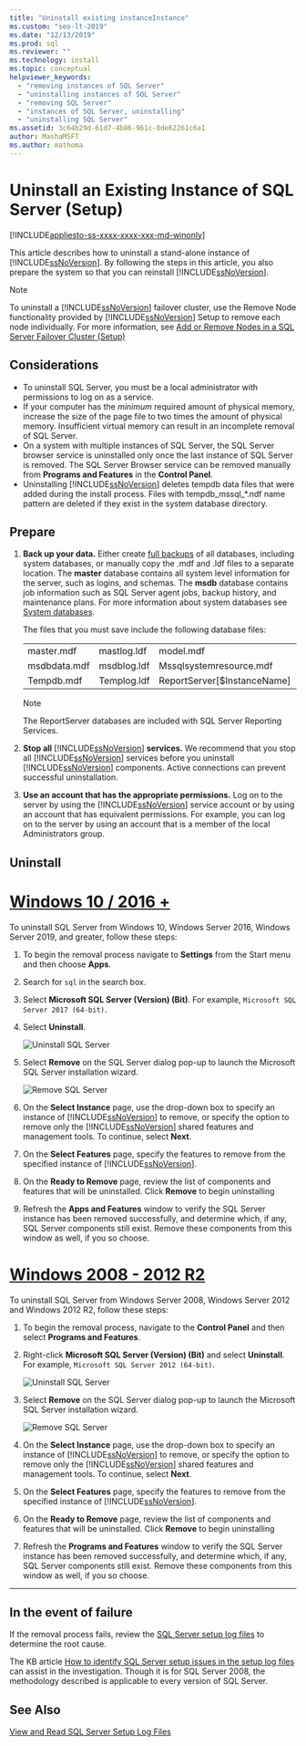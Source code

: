 ```yaml
---
title: "Uninstall existing instanceInstance"
ms.custom: "seo-lt-2019"
ms.date: "12/13/2019"
ms.prod: sql
ms.reviewer: ""
ms.technology: install
ms.topic: conceptual
helpviewer_keywords: 
  - "removing instances of SQL Server"
  - "uninstalling instances of SQL Server"
  - "removing SQL Server"
  - "instances of SQL Server, uninstalling"
  - "uninstalling SQL Server"
ms.assetid: 3c64b29d-61d7-4b86-961c-0de62261c6a1
author: MashaMSFT
ms.author: mathoma
---
```

# Uninstall an Existing Instance of SQL Server (Setup)
[!INCLUDE[appliesto-ss-xxxx-xxxx-xxx-md-winonly](../../includes/appliesto-ss-xxxx-xxxx-xxx-md-winonly.md)]

  This article describes how to uninstall a stand-alone instance of [!INCLUDE[ssNoVersion](../../includes/ssnoversion-md.md)]. By following the steps in this article, you also prepare the system so that you can reinstall [!INCLUDE[ssNoVersion](../../includes/ssnoversion-md.md)].  
  
 > [!NOTE]
 > To uninstall a [!INCLUDE[ssNoVersion](../../includes/ssnoversion-md.md)] failover cluster, use the Remove Node functionality provided by [!INCLUDE[ssNoVersion](../../includes/ssnoversion-md.md)] Setup to remove each node individually. For more information, see [Add or Remove Nodes in a SQL Server Failover Cluster &#40;Setup&#41;](../../sql-server/failover-clusters/install/add-or-remove-nodes-in-a-sql-server-failover-cluster-setup.md)  

## Considerations

- To uninstall SQL Server, you must be a local administrator with permissions to log on as a service. 
- If your computer has the *minimum* required amount of physical memory, increase the size of the page file to two times the amount of physical memory. Insufficient virtual memory can result in an incomplete removal of SQL Server. 
- On a system with multiple instances of SQL Server, the SQL Server browser service is uninstalled only once the last instance of SQL Server is removed. The SQL Server Browser service can be removed manually from **Programs and Features** in the **Control Panel**. 
- Uninstalling [!INCLUDE[ssNoVersion](../../includes/ssnoversion-md.md)] deletes tempdb data files that were added during the install process. Files with tempdb_mssql_*.ndf name pattern are deleted if they exist in the system database directory. 
  

  
## Prepare  
  
1.  **Back up your data.** Either create [full backups](../../relational-databases/backup-restore/create-a-full-database-backup-sql-server.md) of all databases, including system databases, or manually copy the .mdf and .ldf files to a separate location. The **master** database contains all system level information for the server, such as logins, and schemas. The **msdb** database contains job information such as SQL Server agent jobs, backup history, and maintenance plans. For more information about system databases see [System databases](../../relational-databases/backup-restore/back-up-and-restore-of-system-databases-sql-server.md). 
  
    The files that you must save include the following database files:  

    |             |            |           |            |
    | :---------- | :--------- |:--------- | :--------- |
    | master.mdf  | mastlog.ldf| model.mdf | modellog.ldf| 
    | msdbdata.mdf| msdblog.ldf| Mssqlsystemresource.mdf | Mssqlsustemresource.ldf |
    | Tempdb.mdf | Templog.ldf|  ReportServer[$InstanceName] | ReportServer[$InstanceName]TempDB| 

    > [!NOTE]
    > The ReportServer databases are included with SQL Server Reporting Services.   

 
1.  **Stop all**  [!INCLUDE[ssNoVersion](../../includes/ssnoversion-md.md)] **services.** We recommend that you stop all [!INCLUDE[ssNoVersion](../../includes/ssnoversion-md.md)] services before you uninstall [!INCLUDE[ssNoVersion](../../includes/ssnoversion-md.md)] components. Active connections can prevent successful uninstallation.  
  
1.  **Use an account that has the appropriate permissions.** Log on to the server by using the [!INCLUDE[ssNoVersion](../../includes/ssnoversion-md.md)] service account or by using an account that has equivalent permissions. For example, you can log on to the server by using an account that is a member of the local Administrators group.  
  
## Uninstall 

# [Windows 10 / 2016 +](#tab/Windows10)

To uninstall SQL Server from Windows 10, Windows Server 2016, Windows Server 2019, and greater, follow these steps: 

1. To begin the removal process navigate to **Settings** from the Start menu and then choose **Apps**. 
1. Search for `sql` in the search box. 
1. Select **Microsoft SQL Server (Version) (Bit)**. For example, `Microsoft SQL Server 2017 (64-bit)`.
1. Select **Uninstall**.
 
    ![Uninstall SQL Server](media/uninstall-an-existing-instance-of-sql-server-setup/uninstall-sql-server-windows-10.png)

1. Select **Remove** on the SQL Server dialog pop-up to launch the Microsoft SQL Server installation wizard. 

    ![Remove SQL Server](media/uninstall-an-existing-instance-of-sql-server-setup/remove-sql-2017.png)
  
1.  On the **Select Instance** page, use the drop-down box to specify an instance of [!INCLUDE[ssNoVersion](../../includes/ssnoversion-md.md)] to remove, or specify the option to remove only the [!INCLUDE[ssNoVersion](../../includes/ssnoversion-md.md)] shared features and management tools. To continue, select **Next**.  
  
1.  On the **Select Features** page, specify the features to remove from the specified instance of [!INCLUDE[ssNoVersion](../../includes/ssnoversion-md.md)].  
  
1.  On the **Ready to Remove** page, review the list of components and features that will be uninstalled. Click **Remove** to begin uninstalling  
 
1. Refresh the **Apps and Features** window to verify the SQL Server instance has been removed successfully, and determine which, if any, SQL Server components still exist. Remove these components from this window as well, if you so choose. 

# [Windows 2008 - 2012 R2](#tab/windows2012)

To uninstall SQL Server from Windows Server 2008, Windows Server 2012 and Windows 2012 R2, follow these steps: 

1. To begin the removal process, navigate to the **Control Panel** and then select **Programs and Features**.
1. Right-click **Microsoft SQL Server (Version) (Bit)** and select **Uninstall**. For example, `Microsoft SQL Server 2012 (64-bit)`.  
  
    ![Uninstall SQL Server](media/uninstall-an-existing-instance-of-sql-server-setup/uninstall-sql-server-windows-2012.png)

1. Select **Remove** on the SQL Server dialog pop-up to launch the Microsoft SQL Server installation wizard. 

    ![Remove SQL Server](media/uninstall-an-existing-instance-of-sql-server-setup/remove-sql-2012.png)
  
1.  On the **Select Instance** page, use the drop-down box to specify an instance of [!INCLUDE[ssNoVersion](../../includes/ssnoversion-md.md)] to remove, or specify the option to remove only the [!INCLUDE[ssNoVersion](../../includes/ssnoversion-md.md)] shared features and management tools. To continue, select **Next**.  
  
1.  On the **Select Features** page, specify the features to remove from the specified instance of [!INCLUDE[ssNoVersion](../../includes/ssnoversion-md.md)].  
  
1.  On the **Ready to Remove** page, review the list of components and features that will be uninstalled. Click **Remove** to begin uninstalling  
 
1. Refresh the **Programs and Features** window to verify the SQL Server instance has been removed successfully, and determine which, if any, SQL Server components still exist. Remove these components from this window as well, if you so choose. 

---

  
## In the event of failure  

If the removal process fails, review the [SQL Server setup log files](../../database-engine/install-windows/view-and-read-sql-server-setup-log-files.md) to determine the root cause. 

The KB article [How to identify SQL Server setup issues in the setup log files](https://support.microsoft.com/kb/955396/en-us) can assist in the investigation. Though it is for SQL Server 2008, the methodology described is applicable to every version of SQL Server. 

  
## See Also  
 [View and Read SQL Server Setup Log Files](../../database-engine/install-windows/view-and-read-sql-server-setup-log-files.md)  
  
  
